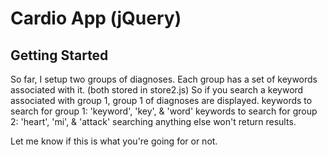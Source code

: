 # Cardio App (jQuery)

## Getting Started

So far, I setup two groups of diagnoses. Each group has a set of keywords associated with it. (both stored in store2.js)
So if you search a keyword associated with group 1, group 1 of diagnoses are displayed. 
keywords to search for group 1: 'keyword', 'key', & 'word'
keywords to search for group 2: 'heart', 'mi', & 'attack'
searching anything else won't return results.

Let me know if this is what you're going for or not.